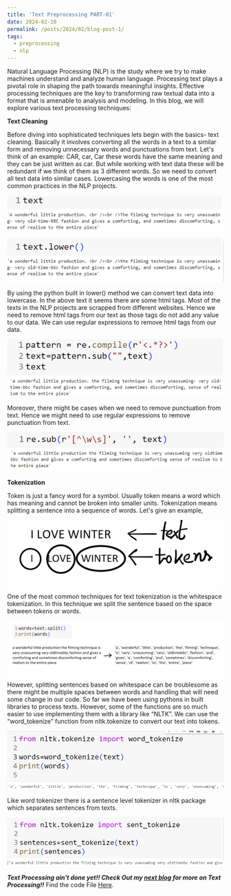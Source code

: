 ```yaml
---
title: 'Text Preprocessing PART-01'
date: 2024-02-10
permalink: /posts/2024/02/blog-post-1/
tags:
  - preprocessing
  - nlp
---
```


Natural Language Processing (NLP) is the study where we try to make machines understand and analyze human language. Processing text plays a pivotal role in shaping the path towards meaningful insights. Effective processing techniques are the key to transforming raw textual data into a format that is amenable to analysis and modeling. In this blog, we will explore various text processing techniques:

**Text Cleaning**


Before diving into sophisticated techniques lets begin with the basics- text cleaning. Basically it involves converting all the words in a text to a similar form and removing unnecessary words and punctuations from text. Let's think of an example: CAR, car, Car these words have the same meaning and they can be just written as car.  But while working with text data these will be redundant if we think of them as 3 different words. So we need to convert all text data into similar cases. Lowercasing the words is one of the most common practices in the NLP projects. 

![image](/images/text1.png)

By using the python built in lower() method we can convert text data into lowercase. In the above text it seems there are some html tags. Most of the texts in the NLP projects are scrapped from different websites. Hence we need to remove html tags from our text as those tags do not add any value to our data. We can use regular expressions to remove html tags from our data. 

![image](/images/text2.png)

Moreover, there might be cases when we need to remove punctuation from text. Hence we might need to use regular expressions to remove punctuation from text. 

![image](/images/text3.png)

**Tokenization**

Token is just a fancy word for a symbol. Usually token means a word which has meaning and cannot be broken into smaller units. Tokenization means splitting a sentence into a sequence of words. Let's give an example,  

![image](/images/custom.png)

One of the most common techniques for text tokenization is the whitespace tokenization. In this technique we split the sentence based on the space between tokens or words. 

![image](/images/wrrr.png)

However, splitting sentences based on whitespace can be troublesome as there might be multiple spaces between words and handling that will need some change in our code. So far we have been using pythons in built libraries to process texts. However, some of the functions are so much easier to use implementing them with a library like “NLTK”. We can use the “word_tokenize” function from nltk.tokenize to convert our text into tokens. 

![image](/images/nltk.png)

Like word tokenizer there is a sentence level tokenizer in nltk package which separates sentences from texts.

![image](/images/nltk2.png)

***Text Processing ain't done yet!! Check Out my [next blog](https://kazi-kr.github.io/posts/2024/02/blog-post-2/) for more on Text Processing!!*** Find the code File [Here](https://github.com/Kazi-KR/Text-Processing/tree/main). 
